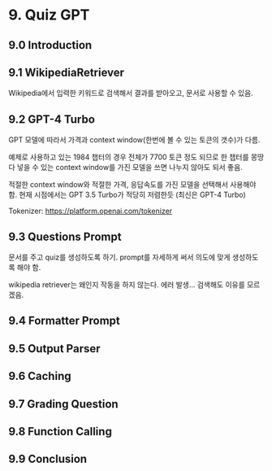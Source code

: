 # 9. Quiz GPT
## 9.0 Introduction
## 9.1 WikipediaRetriever
Wikipedia에서 입력한 키워드로  검색해서 결과를 받아오고, 문서로 사용할 수 있음.
## 9.2 GPT-4 Turbo
GPT 모델에 따라서 가격과 context window(한번에 볼 수 있는 토큰의 갯수)가 다름.

예제로 사용하고 있는 1984 챕터의 경우 전체가 7700 토큰 정도 되므로 한 챕터를 몽땅 다 넣을 수 있는 context window를 가진 모델을 쓰면 나누지 않아도 되서 좋음.

적절한 context window와 적절한 가격, 응답속도를 가진 모델을 선택해서 사용해야 함. 현재 시점에서는 GPT 3.5 Turbo가 적당히 저렴한듯 (최신은 GPT-4 Turbo)

Tokenizer: https://platform.openai.com/tokenizer
## 9.3 Questions Prompt
문서를 주고 quiz를 생성하도록 하기. prompt를 자세하게 써서 의도에 맞게 생성하도록 해야 함.

wikipedia retriever는 왜인지 작동을 하지 않는다. 에러 발생... 검색해도 이유를 모르겠음.
## 9.4 Formatter Prompt
## 9.5 Output Parser
## 9.6 Caching
## 9.7 Grading Question
## 9.8 Function Calling
## 9.9 Conclusion